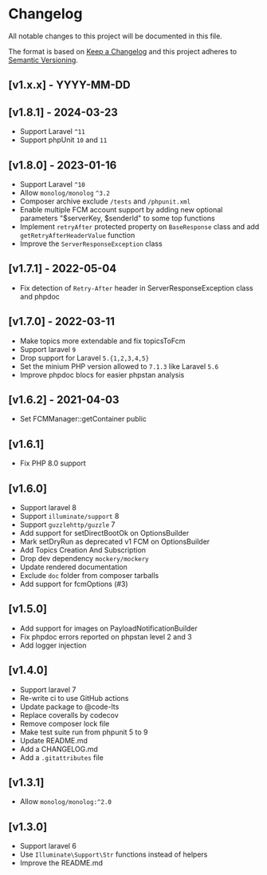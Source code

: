 # Changelog

All notable changes to this project will be documented in this file.

The format is based on [Keep a Changelog](http://keepachangelog.com/en/1.0.0/)
and this project adheres to [Semantic Versioning](http://semver.org/spec/v2.0.0.html).

## [v1.x.x] - YYYY-MM-DD

## [v1.8.1] - 2024-03-23

- Support Laravel `^11`
- Support phpUnit `10` and `11`

## [v1.8.0] - 2023-01-16

- Support Laravel `^10`
- Allow `monolog/monolog` `^3.2`
- Composer archive exclude `/tests` and `/phpunit.xml`
- Enable multiple FCM account support by adding new optional parameters "$serverKey, $senderId" to some top functions
- Implement `retryAfter` protected property on `BaseResponse` class and add `getRetryAfterHeaderValue` function
- Improve the `ServerResponseException` class

## [v1.7.1] - 2022-05-04

- Fix detection of `Retry-After` header in ServerResponseException class and phpdoc

## [v1.7.0] - 2022-03-11

- Make topics more extendable and fix topicsToFcm
- Support laravel `9`
- Drop support for Laravel `5.{1,2,3,4,5}`
- Set the minium PHP version allowed to `7.1.3` like Laravel `5.6`
- Improve phpdoc blocs for easier phpstan analysis

## [v1.6.2] - 2021-04-03

- Set FCMManager::getContainer public

## [v1.6.1]

- Fix PHP 8.0 support

## [v1.6.0]

- Support laravel 8
- Support `illuminate/support` 8
- Support `guzzlehttp/guzzle` 7
- Add support for setDirectBootOk on OptionsBuilder
- Mark setDryRun as deprecated v1 FCM on OptionsBuilder
- Add Topics Creation And Subscription
- Drop dev dependency `mockery/mockery`
- Update rendered documentation
- Exclude `doc` folder from composer tarballs
- Add support for fcmOptions (#3)

## [v1.5.0]

- Add support for images on PayloadNotificationBuilder
- Fix phpdoc errors reported on phpstan level 2 and 3
- Add logger injection

## [v1.4.0]

- Support laravel 7
- Re-write ci to use GitHub actions
- Update package to @code-lts
- Replace coveralls by codecov
- Remove composer lock file
- Make test suite run from phpunit 5 to 9
- Update README.md
- Add a CHANGELOG.md
- Add a `.gitattributes` file

## [v1.3.1]

- Allow `monolog/monolog:^2.0`

## [v1.3.0]

- Support laravel 6
- Use `Illuminate\Support\Str` functions instead of helpers
- Improve the README.md
